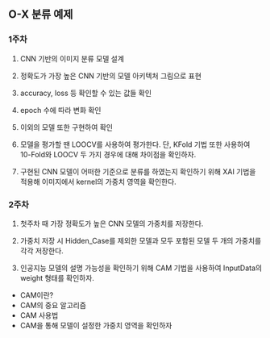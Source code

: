 ## O-X 분류 예제


### 1주차
1. CNN 기반의 이미지 분류 모델 설계

2. 정확도가 가장 높은 CNN 기반의 모델 아키텍처 그림으로 표현

3. accuracy, loss 등 확인할 수 있는 값들 확인

4. epoch 수에 따라 변화 확인

5. 이외의 모델 또한 구현하여 확인

6. 모델을 평가할 땐 LOOCV를 사용하여 평가한다. 단, KFold 기법 또한 사용하여 10-Fold와 LOOCV 두 가지 경우에 대해 차이점을 확인하자.

7. 구현된 CNN 모델이 어떠한 기준으로 분류를 하였는지 확인하기 위해 XAI 기법을 적용해 이미지에서 kernel의 가중치 영역을 확인한다.

### 2주차
1. 첫주차 때 가장 정확도가 높은 CNN 모델의 가중치를 저장한다.

2. 가중치 저장 시 Hidden_Case를 제외한 모델과 모두 포함된 모델 두 개의 가중치를 각각 저장한다.

3. 인공지능 모델의 설명 가능성을 확인하기 위해 CAM 기법을 사용하여 InputData의 weight 형태를 확인하자.
- CAM이란?
- CAM의 중요 알고리즘
- CAM 사용법
- CAM을 통해 모델이 설정한 가중치 영역을 확인하자